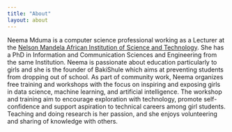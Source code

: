 ```yaml
---
title: "About"
layout: about
---
```


Neema Mduma is a computer science professional working as a Lecturer at the [Nelson Mandela African Institution of Science and Technology](https://www.nm-aist.ac.tz/index.php/neema). She has a PhD in Information and Communication Sciences and Engineering from the same Institution. Neema is passionate about education particularly to girls and she is the founder of BakiShule which aims at preventing students from dropping out of school. As part of community work, Neema organizes free training and workshops with the focus on inspiring and exposing girls in data science, machine learning, and artificial intelligence. The workshop and training aim to encourage exploration with technology, promote self-confidence and support aspiration to technical careers among girl students. Teaching and doing research is her passion, and she enjoys volunteering and sharing of knowledge with others.


